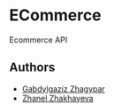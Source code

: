 # ECommerce

Ecommerce API


## Authors

- [Gabdylgaziz Zhagypar](https://github.com/gabdylgaziz)
- [Zhanel Zhakhayeva](https://github.com/zhanel00)



